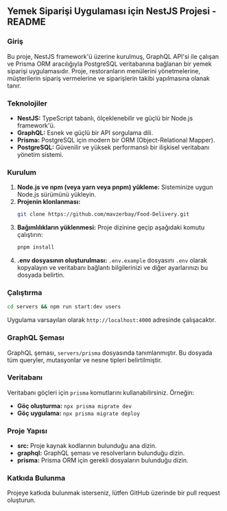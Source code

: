 ## Yemek Siparişi Uygulaması için NestJS Projesi - README

### Giriş
Bu proje, NestJS framework'ü üzerine kurulmuş, GraphQL API'si ile çalışan ve Prisma ORM aracılığıyla PostgreSQL veritabanına bağlanan bir yemek siparişi uygulamasıdır. Proje, restoranların menülerini yönetmelerine, müşterilerin sipariş vermelerine ve siparişlerin takibi yapılmasına olanak tanır.

### Teknolojiler
* **NestJS:** TypeScript tabanlı, ölçeklenebilir ve güçlü bir Node.js framework'ü.
* **GraphQL:** Esnek ve güçlü bir API sorgulama dili.
* **Prisma:** PostgreSQL için modern bir ORM (Object-Relational Mapper).
* **PostgreSQL:** Güvenilir ve yüksek performanslı bir ilişkisel veritabanı yönetim sistemi.

### Kurulum
1. **Node.js ve npm (veya yarn veya pnpm) yükleme:** Sisteminize uygun Node.js sürümünü yükleyin.
2. **Projenin klonlanması:**
   ```bash
   git clone https://github.com/mavzerbay/Food-Delivery.git
   ```
3. **Bağımlılıkların yüklenmesi:** Proje dizinine geçip aşağıdaki komutu çalıştırın:
   ```bash
   pnpm install
   ```
4. **.env dosyasının oluşturulması:** `.env.example` dosyasını `.env` olarak kopyalayın ve veritabanı bağlantı bilgilerinizi ve diğer ayarlarınızı bu dosyada belirtin.

### Çalıştırma
```bash
cd servers && npm run start:dev users
```
Uygulama varsayılan olarak `http://localhost:4000` adresinde çalışacaktır.

### GraphQL Şeması
GraphQL şeması, `servers/prisma` dosyasında tanımlanmıştır. Bu dosyada tüm queryler, mutasyonlar ve nesne tipleri belirtilmiştir.

### Veritabanı
Veritabanı göçleri için `prisma` komutlarını kullanabilirsiniz. Örneğin:
* **Göç oluşturma:** `npx prisma migrate dev`
* **Göç uygulama:** `npx prisma migrate deploy`

### Proje Yapısı
* **src:** Proje kaynak kodlarının bulunduğu ana dizin.
* **graphql:** GraphQL şeması ve resolverların bulunduğu dizin.
* **prisma:** Prisma ORM için gerekli dosyaların bulunduğu dizin.

### Katkıda Bulunma
Projeye katkıda bulunmak isterseniz, lütfen GitHub üzerinde bir pull request oluşturun.

